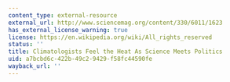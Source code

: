 ```yaml
---
content_type: external-resource
external_url: http://www.sciencemag.org/content/330/6011/1623
has_external_license_warning: true
license: https://en.wikipedia.org/wiki/All_rights_reserved
status: ''
title: Climatologists Feel the Heat As Science Meets Politics
uid: a7bcbd6c-422b-49c2-9429-f58fc44590fe
wayback_url: ''
---
```

